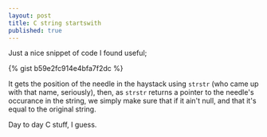 ```yaml
---
layout: post
title: C string startswith
published: true
---
```


Just a nice snippet of code I found useful;

{% gist b59e2fc914e4bfa7f2dc %} 

It gets the position of the needle in the haystack using `strstr` (who came up
with that name, seriously), then, as `strstr` returns a pointer to the
needle\'s occurance in the string, we simply make sure that if it ain\'t null,
and that it\'s equal to the original string.

Day to day C stuff, I guess.


